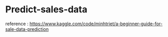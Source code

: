 # Predict-sales-data

reference : https://www.kaggle.com/code/minhtriet/a-beginner-guide-for-sale-data-prediction
